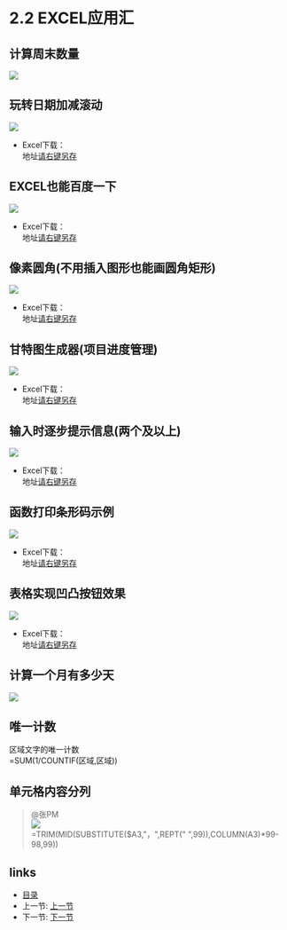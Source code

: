 # 2.2 EXCEL应用汇

## 计算周末数量
![](images/2.2.1.png)    

## 玩转日期加减滚动
![](images/2.2.2.jpg)

- Excel下载：  
地址[请右键另存](src/2.2.2.xlsx)

## EXCEL也能百度一下
![](images/2.2.3.jpg)

- Excel下载：  
地址[请右键另存](src/2.2.3.xlsx)

## 像素圆角(不用插入图形也能画圆角矩形)
![](images/2.2.4.jpg)

- Excel下载：  
地址[请右键另存](src/2.2.4.xls)

## 甘特图生成器(项目进度管理)
![](images/2.2.5.jpg)

- Excel下载：  
地址[请右键另存](src/2.2.5.xls)

## 输入时逐步提示信息(两个及以上)
![](images/2.2.6.jpg)

- Excel下载：  
地址[请右键另存](src/2.2.6.xls)

## 函数打印条形码示例
![](images/2.2.7.jpg)

- Excel下载：  
地址[请右键另存](src/2.2.7.xls)

## 表格实现凹凸按钮效果
![](images/2.2.8.jpg)

- Excel下载：  
地址[请右键另存](src/2.2.8.xls)

## 计算一个月有多少天
![](images/2.2.9.jpg)

## 唯一计数
区域文字的唯一计数  
	=SUM(1/COUNTIF(区域,区域))

## 单元格内容分列
> @张PM  
> ![](images/2.2.1.jpg)  
> =TRIM(MID(SUBSTITUTE($A3,"，",REPT(" ",99)),COLUMN(A3)*99-98,99))

## links
  * [目录](<preface.md>)
  * 上一节: [上一节](<02.1.md>)
  * 下一节: [下一节](<02.3.md>)
